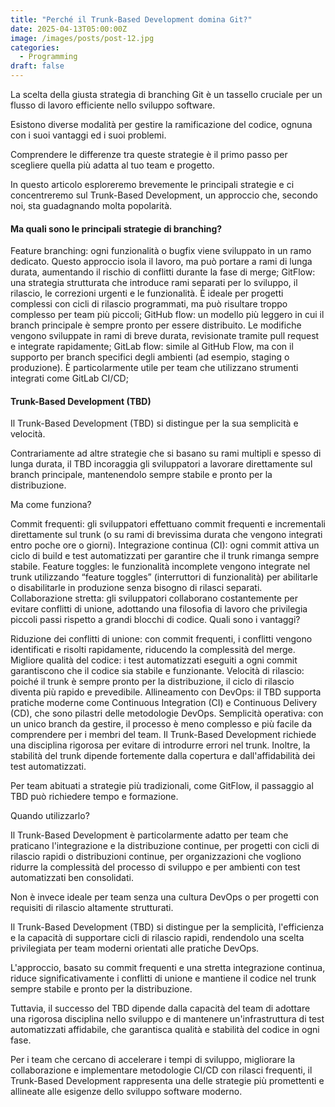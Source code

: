 ```yaml
---
title: "Perché il Trunk-Based Development domina Git?"
date: 2025-04-13T05:00:00Z
image: /images/posts/post-12.jpg
categories: 
  - Programming
draft: false
---
```


La scelta della giusta strategia di branching Git è un tassello cruciale per un flusso di lavoro efficiente nello sviluppo software.

Esistono diverse modalità per gestire la ramificazione del codice, ognuna con i suoi vantaggi ed i suoi problemi.

Comprendere le differenze tra queste strategie è il primo passo per scegliere quella più adatta al tuo team e progetto.

In questo articolo esploreremo brevemente le principali strategie e ci concentreremo sul Trunk-Based Development, un approccio che, secondo noi, sta guadagnando molta popolarità.

#### Ma quali sono le principali strategie di branching?
Feature branching: ogni funzionalità o bugfix viene sviluppato in un ramo dedicato. Questo approccio isola il lavoro, ma può portare a rami di lunga durata, aumentando il rischio di conflitti durante la fase di merge;
GitFlow: una strategia strutturata che introduce rami separati per lo sviluppo, il rilascio, le correzioni urgenti e le funzionalità. È ideale per progetti complessi con cicli di rilascio programmati, ma può risultare troppo complesso per team più piccoli;
GitHub flow: un modello più leggero in cui il branch principale è sempre pronto per essere distribuito. Le modifiche vengono sviluppate in rami di breve durata, revisionate tramite pull request e integrate rapidamente;
GitLab flow: simile al GitHub Flow, ma con il supporto per branch specifici degli ambienti (ad esempio, staging o produzione). È particolarmente utile per team che utilizzano strumenti integrati come GitLab CI/CD;
#### Trunk-Based Development (TBD)
Il Trunk-Based Development (TBD) si distingue per la sua semplicità e velocità.

Contrariamente ad altre strategie che si basano su rami multipli e spesso di lunga durata, il TBD incoraggia gli sviluppatori a lavorare direttamente sul branch principale, mantenendolo sempre stabile e pronto per la distribuzione.

Ma come funziona?

Commit frequenti: gli sviluppatori effettuano commit frequenti e incrementali direttamente sul trunk (o su rami di brevissima durata che vengono integrati entro poche ore o giorni).
Integrazione continua (CI): ogni commit attiva un ciclo di build e test automatizzati per garantire che il trunk rimanga sempre stabile.
Feature toggles: le funzionalità incomplete vengono integrate nel trunk utilizzando “feature toggles” (interruttori di funzionalità) per abilitarle o disabilitarle in produzione senza bisogno di rilasci separati.
Collaborazione stretta: gli sviluppatori collaborano costantemente per evitare conflitti di unione, adottando una filosofia di lavoro che privilegia piccoli passi rispetto a grandi blocchi di codice.
Quali sono i vantaggi?

Riduzione dei conflitti di unione: con commit frequenti, i conflitti vengono identificati e risolti rapidamente, riducendo la complessità del merge.
Migliore qualità del codice: i test automatizzati eseguiti a ogni commit garantiscono che il codice sia stabile e funzionante.
Velocità di rilascio: poiché il trunk è sempre pronto per la distribuzione, il ciclo di rilascio diventa più rapido e prevedibile.
Allineamento con DevOps: il TBD supporta pratiche moderne come Continuous Integration (CI) e Continuous Delivery (CD), che sono pilastri delle metodologie DevOps.
Semplicità operativa: con un unico branch da gestire, il processo è meno complesso e più facile da comprendere per i membri del team.
Il Trunk-Based Development richiede una disciplina rigorosa per evitare di introdurre errori nel trunk. Inoltre, la stabilità del trunk dipende fortemente dalla copertura e dall'affidabilità dei test automatizzati.

Per team abituati a strategie più tradizionali, come GitFlow, il passaggio al TBD può richiedere tempo e formazione.

Quando utilizzarlo?

Il Trunk-Based Development è particolarmente adatto per team che praticano l'integrazione e la distribuzione continue, per progetti con cicli di rilascio rapidi o distribuzioni continue, per organizzazioni che vogliono ridurre la complessità del processo di sviluppo e per ambienti con test automatizzati ben consolidati.

Non è invece ideale per team senza una cultura DevOps o per progetti con requisiti di rilascio altamente strutturati.

Il Trunk-Based Development (TBD) si distingue per la semplicità, l'efficienza e la capacità di supportare cicli di rilascio rapidi, rendendolo una scelta privilegiata per team moderni orientati alle pratiche DevOps.

L'approccio, basato su commit frequenti e una stretta integrazione continua, riduce significativamente i conflitti di unione e mantiene il codice nel trunk sempre stabile e pronto per la distribuzione.

Tuttavia, il successo del TBD dipende dalla capacità del team di adottare una rigorosa disciplina nello sviluppo e di mantenere un'infrastruttura di test automatizzati affidabile, che garantisca qualità e stabilità del codice in ogni fase.

Per i team che cercano di accelerare i tempi di sviluppo, migliorare la collaborazione e implementare metodologie CI/CD con rilasci frequenti, il Trunk-Based Development rappresenta una delle strategie più promettenti e allineate alle esigenze dello sviluppo software moderno.